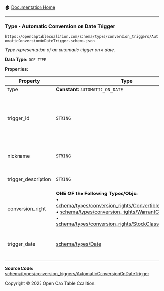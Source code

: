 :house: [Documentation Home](/docs/README.md)

---

### Type - Automatic Conversion on Date Trigger

`https://opencaptablecoalition.com/schema/types/conversion_triggers/AutomaticConversionOnDateTrigger.schema.json`

_Type representation of an automatic trigger on a date._

**Data Type:** `OCF TYPE`

**Properties:**

| Property            | Type                                                                                                                                                                                                                                                                                                                                                                                                                                                        | Description                                                                                                                            | Required   |
| ------------------- | ----------------------------------------------------------------------------------------------------------------------------------------------------------------------------------------------------------------------------------------------------------------------------------------------------------------------------------------------------------------------------------------------------------------------------------------------------------- | -------------------------------------------------------------------------------------------------------------------------------------- | ---------- |
| type                | **Constant:** `AUTOMATIC_ON_DATE`                                                                                                                                                                                                                                                                                                                                                                                                                           | Scalar Constant                                                                                                                        | `REQUIRED` |
| trigger_id          | `STRING`                                                                                                                                                                                                                                                                                                                                                                                                                                                    | Id for this conversion trigger, unique within list of ConversionTriggers in parent convertible issuance's `conversion_triggers` field. | `REQUIRED` |
| nickname            | `STRING`                                                                                                                                                                                                                                                                                                                                                                                                                                                    | Human-friendly nickname to describe the conversion right                                                                               | -          |
| trigger_description | `STRING`                                                                                                                                                                                                                                                                                                                                                                                                                                                    | Long-form description of the trigger                                                                                                   | -          |
| conversion_right    | **ONE OF the Following Types/Objs:**</br>&bull; [schema/types/conversion_rights/ConvertibleConversionRight](/docs/schema/types/conversion_rights/ConvertibleConversionRight.md)</br>&bull; [schema/types/conversion_rights/WarrantConversionRight](/docs/schema/types/conversion_rights/WarrantConversionRight.md)</br>&bull; [schema/types/conversion_rights/StockClassConversionRight](/docs/schema/types/conversion_rights/StockClassConversionRight.md) | When the conditions of the trigger are met, how does the convertible convert?                                                          | `REQUIRED` |
| trigger_date        | [schema/types/Date](/docs/schema/types/Date.md)                                                                                                                                                                                                                                                                                                                                                                                                             | Date on which trigger occurs automatically (if it hasn't already occured)                                                              | `REQUIRED` |

**Source Code:** [schema/types/conversion_triggers/AutomaticConversionOnDateTrigger](/schema/types/conversion_triggers/AutomaticConversionOnDateTrigger.schema.json)

Copyright © 2022 Open Cap Table Coalition.
